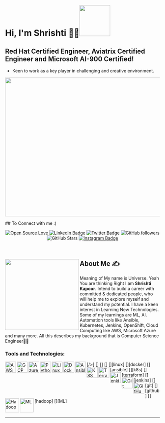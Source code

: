 # Hi, I'm Shrishti 👩‍💻<img src="https://raw.githubusercontent.com/nixin72/nixin72/master/wave.gif" width="100">

 ##  Red Hat Certified Engineer, Aviatrix Certified Engineer and Microsoft AI-900 Certified!

 -  Keen to work as a key player in challenging and creative environment.
<!--Header-->

<p align="center">
  <img src="https://thumbs.dreamstime.com/z/new-skills-knowledge-webinar-training-business-internet-technology-concept-new-skills-knowledge-webinar-training-business-internet-121274023.jpg" width="1000" height="450" />
</p>
## To Connect with me :)
<div align="center">
 
 
 
[![Open Source Love](https://badges.frapsoft.com/os/v2/open-source.svg?v=103)](https://github.com/amit17133129)
[![Linkedin Badge](https://img.shields.io/badge/-Amit%20Sharma-blue?style=social&logo=Linkedin&logoColor=blue&link=https://www.linkedin.com/in/amit-sharma-35439016a/)](https://www.linkedin.com/in/amit-sharma-35439016a//) [![Twitter Badge](http://img.shields.io/badge/-@AmitSharma-1ca0f1?style=social&logo=twitter&logoColor=blue&link=https://twitter.com/AmitSha57543491)](https://twitter.com/AmitSha57543491) [![GitHub followers](https://img.shields.io/github/followers/hac?label=Follow&style=social)](https://github.com/amit17133129)
![GitHub Stars](https://img.shields.io/github/stars/amit17133129?style=social)
[![Instagram Badge](https://img.shields.io/badge/-AmitSharma-blue?style=social&logo=Instagram&link=https://www.instagram.com/the_interstellar_guy/?hl=en/)](https://www.instagram.com/the_interstellar_guy/?hl=en/) 



</div>    
</br>

<!--About Me-->
<div>
 <p>
  <img width="240" height="230" align='left' src="https://media.licdn.com/dms/image/C5603AQHSkUkBQELuzQ/profile-displayphoto-shrink_400_400/0/1643257181135?e=1678924800&v=beta&t=hNwxNvf5Dm8wWdPJoBFOkkKrdMW6cdFaTA2OTfkUt74"> 
</p>
  


## About Me ✍
 
Meaning of My name is Universe. Yeah You are thinking Right I am <b> Shrishti Kapoor</b>. Intend to build a career with committed & dedicated people, who will help me to explore myself and understand my potential. I have a keen interest in Learning New Technologies. Some of my learnings are ML, AI. Automation tools like Ansible, Kubernetes, Jenkins, OpenShift, Cloud Computing like AWS, Microsoft Azure and many more. All this describes my background that is Computer Science Engineer👩‍🎓

</div>

### Tools and Technologies:

[<img align="left" alt="AWS" width="35px" src="https://cdn.jsdelivr.net/npm/simple-icons@3.13.0/icons/amazonaws.svg" ><a href="https://aws.amazon.com/"></a>/>]
 [<img align="left" alt="GCP" width="35px" src="https://cdn.jsdelivr.net/npm/simple-icons@3.13.0/icons/googlecloud.svg" />]
 [<img align="left" alt="Azure" width="35px" src="https://cdn.jsdelivr.net/npm/simple-icons@3.13.0/icons/microsoftazure.svg" />]
 [<img align="left" alt="Python" width="35px" src="https://cdn.jsdelivr.net/npm/simple-icons@3.13.0/icons/python.svg" />]
 [<img align="left" alt="Linux" width="35px" src="https://cdn.jsdelivr.net/npm/simple-icons@3.13.0/icons/linux.svg" />][linux]
 [<img align="left" alt="Docker" width="35px" src="https://cdn.jsdelivr.net/npm/simple-icons@3.13.0/icons/docker.svg" />][docker]
 [<img align="left" alt="Ansible" width="35px" src="https://cdn.jsdelivr.net/npm/simple-icons@3.13.0/icons/ansible.svg" />][ansible]
 [<img align="left" alt="K8S" width="35px" src="https://cdn.jsdelivr.net/npm/simple-icons@3.13.0/icons/kubernetes.svg" />][k8s]
 [<img align="left" alt="Terraform" width="35px" src="https://cdn.jsdelivr.net/npm/simple-icons@3.13.0/icons/terraform.svg" />][terraform]
 [<img align="left" alt="Jenkins" width="35px" src="https://cdn.jsdelivr.net/npm/simple-icons@3.13.0/icons/jenkins.svg" />][jenkins]
 [<img align="left" alt="Git" width="35px" src="https://cdn.jsdelivr.net/npm/simple-icons@3.13.0/icons/git.svg" />][git]
 [<img align="left" alt="GitHub" width="35px" src="https://cdn.jsdelivr.net/npm/simple-icons@3.13.0/icons/github.svg" />][github]
 [<img align="left" alt="Hadoop" width="45px" src="https://cdn.freebiesupply.com/logos/large/2x/hadoop-logo-black-and-white.png" />][hadoop]
 [<img align="left" alt="ML" width="45px" src="https://avatars2.githubusercontent.com/u/42399997" />][ML]
 <br />
</div>
<br />

---


